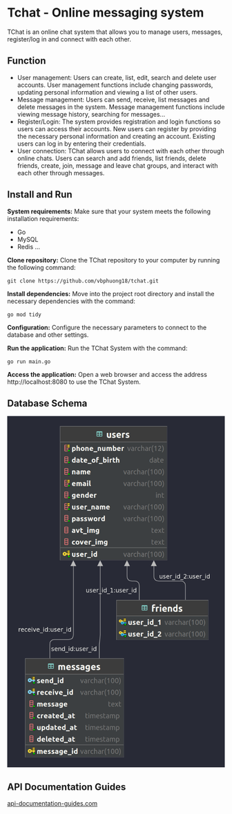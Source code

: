 # Tchat - Online messaging system
TChat is an online chat system that allows you to manage users, messages, register/log in and connect with each other.
## Function
- User management: Users can create, list, edit, search and delete user accounts. User management functions include changing passwords, updating personal information and viewing a list of other users.
- Message management: Users can send, receive, list messages and delete messages in the system. Message management functions include viewing message history, searching for messages...
- Register/Login: The system provides registration and login functions so users can access their accounts. New users can register by providing the necessary personal information and creating an account. Existing users can log in by entering their credentials.
- User connection: TChat allows users to connect with each other through online chats. Users can search and add friends, list friends, delete friends, create, join, message and leave chat groups, and interact with each other through messages.

## Install and Run

**System requirements:** Make sure that your system meets the following installation requirements:
- Go
- MySQL
- Redis
...

**Clone repository:** Clone the TChat repository to your computer by running the following command:
```
git clone https://github.com/vbphuong18/tchat.git
```

**Install dependencies:** Move into the project root directory and install the necessary dependencies with the command:
```
go mod tidy
```

**Configuration:** Configure the necessary parameters to connect to the database and other settings.

**Run the application:** Run the TChat System with the command:
```
go run main.go
```

**Access the application:** Open a web browser and access the address http://localhost:8080 to use the TChat System.

## Database Schema
![Database Schema](docs/tchat_diagram.png)
## API Documentation Guides
[api-documentation-guides.com](https://documenter.getpostman.com/view/23800911/2s9YsMAWij#1fc97a72-05a6-4404-ad63-0080966ab17b)
